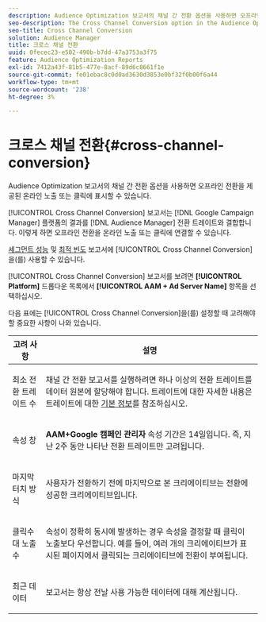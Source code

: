```yaml
---
description: Audience Optimization 보고서의 채널 간 전환 옵션을 사용하면 오프라인 전환을 제공된 온라인 노출 또는 클릭에 표시할 수 있습니다.
seo-description: The Cross Channel Conversion option in the Audience Optimization reports allows you to attribute offline conversions to served online impressions or clicks.
seo-title: Cross Channel Conversion
solution: Audience Manager
title: 크로스 채널 전환
uuid: 0fecec23-e502-490b-b7dd-47a3753a3f75
feature: Audience Optimization Reports
exl-id: 7412a43f-81b5-477e-8acf-89d6c8661f1e
source-git-commit: fe01ebac8c0d0ad3630d3853e0bf32f0b00f6a44
workflow-type: tm+mt
source-wordcount: '238'
ht-degree: 3%

---
```


# 크로스 채널 전환{#cross-channel-conversion}

Audience Optimization 보고서의 채널 간 전환 옵션을 사용하면 오프라인 전환을 제공된 온라인 노출 또는 클릭에 표시할 수 있습니다.

[!UICONTROL Cross Channel Conversion] 보고서는 [!DNL Google Campaign Manager] 플랫폼의 결과를 [!DNL Audience Manager] 전환 트레이트와 결합합니다. 이렇게 하면 오프라인 전환을 온라인 노출 또는 클릭에 연결할 수 있습니다.

[세그먼트 성능](../../../reporting/audience-optimization-reports/aor-advertisers/segment-performance.md) 및 [최적 빈도](../../../reporting/audience-optimization-reports/aor-advertisers/optimal-frequency.md) 보고서에 [!UICONTROL Cross Channel Conversion]을(를) 사용할 수 있습니다.

[!UICONTROL Cross Channel Conversion] 보고서를 보려면 **[!UICONTROL Platform]** 드롭다운 목록에서 **[!UICONTROL AAM + Ad Server Name]** 항목을 선택하십시오.

다음 표에는 [!UICONTROL Cross Channel Conversion]을(를) 설정할 때 고려해야 할 중요한 사항이 나와 있습니다.

<table id="table_62590B4AB7624B619EC9AA8FF89722C9"> 
 <thead> 
  <tr> 
   <th class="entry"> 고려 사항 </th> 
   <th class="entry"> 설명 </th> 
  </tr> 
 </thead>
 <tbody> 
  <tr> 
   <td colname="col01"> <p>최소 전환 트레이트 수 </p> </td> 
   <td colname="col1"> <p><span class="wintitle"> 채널 간 전환</span> 보고서를 실행하려면 하나 이상의 전환 트레이트를 데이터 원본에 할당해야 합니다. 트레이트에 대한 자세한 내용은 트레이트에 대한 <a href="../../../features/traits/create-onboarded-rule-based-traits.md"> 기본 정보</a>를 참조하십시오. </p> </td> 
  </tr>
  <tr> 
   <td> <p>속성 창 </p> </td> 
   <td> <p> <b><span class="uicontrol"> AAM+Google 캠페인 관리자</span></b> 속성 기간은 14일입니다. 즉, 지난 2주 동안 나타난 전환 트레이트만 고려됩니다. </p> </td> 
  </tr> 
  <tr> 
   <td> <p>마지막 터치 방식 </p> </td> 
   <td> <p>사용자가 전환하기 전에 마지막으로 본 크리에이티브는 전환에 성공한 크리에이티브입니다. </p> </td> 
  </tr> 
  <tr> 
   <td> <p>클릭수 대 노출수 </p> </td> 
   <td> <p>속성이 정확히 동시에 발생하는 경우 속성을 결정할 때 클릭이 노출보다 우선합니다. 예를 들어, 여러 개의 크리에이티브가 표시된 페이지에서 클릭되는 크리에이티브에 전환이 부여됩니다. </p> </td> 
  </tr> 
  <tr> 
   <td> <p>최근 데이터 </p> </td> 
   <td> <p>보고서는 항상 전날 사용 가능한 데이터에 대해 계산됩니다. </p> </td> 
  </tr> 
 </tbody> 
</table>
